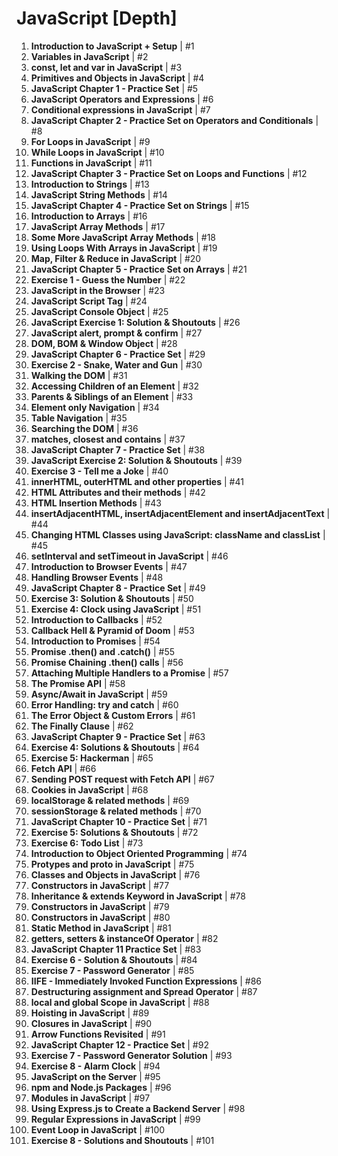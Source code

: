 # JavaScript [Depth]

1. **Introduction to JavaScript + Setup** | #1
2. **Variables in JavaScript** | #2
3. **const, let and var in JavaScript** | #3
4. **Primitives and Objects in JavaScript** | #4
5. **JavaScript Chapter 1 - Practice Set** | #5
6. **JavaScript Operators and Expressions** | #6
7. **Conditional expressions in JavaScript** | #7
8. **JavaScript Chapter 2 - Practice Set on Operators and Conditionals** | #8
9. **For Loops in JavaScript** | #9
10. **While Loops in JavaScript** | #10
11. **Functions in JavaScript** | #11
12. **JavaScript Chapter 3 - Practice Set on Loops and Functions** | #12
13. **Introduction to Strings** | #13
14. **JavaScript String Methods** | #14
15. **JavaScript Chapter 4 - Practice Set on Strings** | #15
16. **Introduction to Arrays** | #16
17. **JavaScript Array Methods** | #17
18. **Some More JavaScript Array Methods** | #18
19. **Using Loops With Arrays in JavaScript** | #19
20. **Map, Filter & Reduce in JavaScript** | #20
21. **JavaScript Chapter 5 - Practice Set on Arrays** | #21
22. **Exercise 1 - Guess the Number** | #22
23. **JavaScript in the Browser** | #23
24. **JavaScript Script Tag** | #24
25. **JavaScript Console Object** | #25
26. **JavaScript Exercise 1: Solution & Shoutouts** | #26
27. **JavaScript alert, prompt & confirm** | #27
28. **DOM, BOM & Window Object** | #28
29. **JavaScript Chapter 6 - Practice Set** | #29
30. **Exercise 2 - Snake, Water and Gun** | #30
31. **Walking the DOM** | #31
32. **Accessing Children of an Element** | #32
33. **Parents & Siblings of an Element** | #33
34. **Element only Navigation** | #34
35. **Table Navigation** | #35
36. **Searching the DOM** | #36
37. **matches, closest and contains** | #37
38. **JavaScript Chapter 7 - Practice Set** | #38
39. **JavaScript Exercise 2: Solution & Shoutouts** | #39
40. **Exercise 3 - Tell me a Joke** | #40
41. **innerHTML, outerHTML and other properties** | #41
42. **HTML Attributes and their methods** | #42
43. **HTML Insertion Methods** | #43
44. **insertAdjacentHTML, insertAdjacentElement and insertAdjacentText** | #44
45. **Changing HTML Classes using JavaScript: className and classList** | #45
46. **setInterval and setTimeout in JavaScript** | #46
47. **Introduction to Browser Events** | #47
48. **Handling Browser Events** | #48
49. **JavaScript Chapter 8 - Practice Set** | #49
50. **Exercise 3: Solution & Shoutouts** | #50
51. **Exercise 4: Clock using JavaScript** | #51
52. **Introduction to Callbacks** | #52
53. **Callback Hell & Pyramid of Doom** | #53
54. **Introduction to Promises** | #54
55. **Promise .then() and .catch()** | #55
56. **Promise Chaining .then() calls** | #56
57. **Attaching Multiple Handlers to a Promise** | #57
58. **The Promise API** | #58
59. **Async/Await in JavaScript** | #59
60. **Error Handling: try and catch** | #60
61. **The Error Object & Custom Errors** | #61
62. **The Finally Clause** | #62
63. **JavaScript Chapter 9 - Practice Set** | #63
64. **Exercise 4: Solutions & Shoutouts** | #64
65. **Exercise 5: Hackerman** | #65
66. **Fetch API** | #66
67. **Sending POST request with Fetch API** | #67
68. **Cookies in JavaScript** | #68
69. **localStorage & related methods** | #69
70. **sessionStorage & related methods** | #70
71. **JavaScript Chapter 10 - Practice Set** | #71
72. **Exercise 5: Solutions & Shoutouts** | #72
73. **Exercise 6: Todo List** | #73
74. **Introduction to Object Oriented Programming** | #74
75. **Protypes and __proto__ in JavaScript** | #75
76. **Classes and Objects in JavaScript** | #76
77. **Constructors in JavaScript** | #77
78. **Inheritance & extends Keyword in JavaScript** | #78
79. **Constructors in JavaScript** | #79
80. **Constructors in JavaScript** | #80
81. **Static Method in JavaScript** | #81
82. **getters, setters & instanceOf Operator** | #82
83. **JavaScript Chapter 11 Practice Set** | #83
84. **Exercise 6 - Solution & Shoutouts** | #84
85. **Exercise 7 - Password Generator** | #85
86. **IIFE - Immediately Invoked Function Expressions** | #86
87. **Destructuring assignment and Spread Operator** | #87
88. **local and global Scope in JavaScript** | #88
89. **Hoisting in JavaScript** | #89
90. **Closures in JavaScript** | #90
91. **Arrow Functions Revisited** | #91
92. **JavaScript Chapter 12 - Practice Set** | #92
93. **Exercise 7 - Password Generator Solution** | #93
94. **Exercise 8 - Alarm Clock** | #94
95. **JavaScript on the Server** | #95
96. **npm and Node.js Packages** | #96
97. **Modules in JavaScript** | #97
98. **Using Express.js to Create a Backend Server** | #98
99. **Regular Expressions in JavaScript** | #99
100. **Event Loop in JavaScript** | #100
101. **Exercise 8 - Solutions and Shoutouts** | #101
